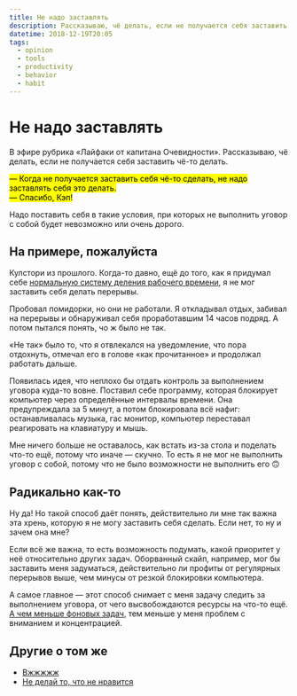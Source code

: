 ```yaml
---
title: Не надо заставлять
description: Рассказываю, чё делать, если не получается себя заставить чё-то делать.
datetime: 2018-12-19T20:05
tags:
  - opinion
  - tools
  - productivity
  - behavior
  - habit
---
```


# Не надо заставлять

В эфире рубрика «Лайфаки от капитана Очевидности». Рассказываю, чё делать, если не получается себя заставить чё-то делать.

<mark>— Когда не получается заставить себя чё-то сделать, не надо заставлять себя это делать.<br />— Спасибо, Кэп!</mark>

Надо поставить себя в такие условия, при которых не выполнить уговор с собой будет невозможно или очень дорого.

## На примере, пожалуйста

Кулстори из прошлого. Когда-то давно, ещё до того, как я придумал себе [нормальную систему деления рабочего времени](/blog/efficient-workday-division), я не мог заставить себя делать перерывы.

Пробовал помидорки, но они не работали. Я откладывал отдых, забивал на перерывы и обнаруживал себя проработавшим 14 часов подряд. А потом пытался понять, чо ж было не так.

«Не так» было то, что я отвлекался на уведомление, что пора отдохнуть, отмечал его в голове «как прочитанное» и продолжал работать дальше.

Появилась идея, что неплохо бы отдать контроль за выполнением уговора куда-то вовне. Поставил себе программу, которая блокирует компьютер через определённые интервалы времени. Она предупреждала за 5 минут, а потом блокировала всё нафиг: останавливалась музыка, гас монитор, компьютер переставал реагировать на клавиатуру и мышь.

Мне ничего больше не оставалось, как встать из-за стола и поделать что-то ещё, потому что иначе — скучно. То есть я не мог не выполнить уговор с собой, потому что не было возможности не выполнить его 🙃

## Радикально как-то

Ну да! Но такой способ даёт понять, действительно ли мне так важна эта хрень, которую я не могу заставить себя сделать. Если нет, то ну и зачем она мне?

Если всё же важна, то есть возможность подумать, какой приоритет у неё относительно других задач. Оборванный скайп, например, мог бы заставить меня задуматься, действительно ли профиты от регулярных перерывов выше, чем минусы от резкой блокировки компьютера.

А самое главное — этот способ снимает с меня задачу следить за выполнением уговора, от чего высвобождаются ресурсы на что-то ещё. [А чем меньше фоновых задач](https://t.me/kkonstantinopolskiy/32), тем меньше у меня проблем с вниманием и концентрацией.

## Другие о том же

- [Вжжжжж](https://t.me/kkonstantinopolskiy/32)
- [Не делай то, что не нравится](http://blog.yumadilov.com/all/ne-delay-to-chto-ne-nravitsya/)
